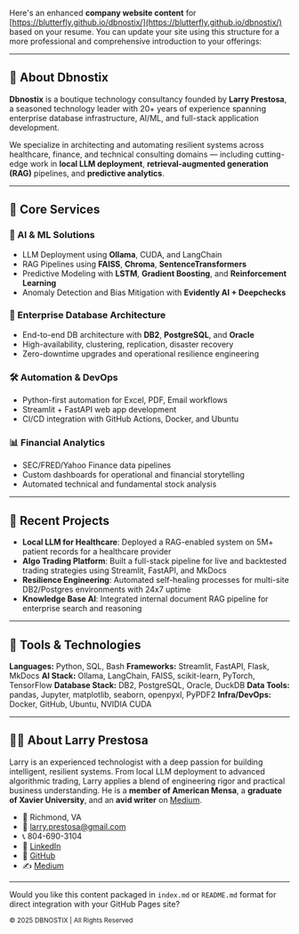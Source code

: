 Here's an enhanced **company website content** for [https://blutterfly.github.io/dbnostix/](https://blutterfly.github.io/dbnostix/) based on your resume. You can update your site using this structure for a more professional and comprehensive introduction to your offerings:

---

## 🧠 About Dbnostix

**Dbnostix** is a boutique technology consultancy founded by **Larry Prestosa**, a seasoned technology leader with 20+ years of experience spanning enterprise database infrastructure, AI/ML, and full-stack application development.

We specialize in architecting and automating resilient systems across healthcare, finance, and technical consulting domains — including cutting-edge work in **local LLM deployment**, **retrieval-augmented generation (RAG)** pipelines, and **predictive analytics**.

---

## 🧩 Core Services

### 🚀 AI & ML Solutions

* LLM Deployment using **Ollama**, CUDA, and LangChain
* RAG Pipelines using **FAISS**, **Chroma**, **SentenceTransformers**
* Predictive Modeling with **LSTM**, **Gradient Boosting**, and **Reinforcement Learning**
* Anomaly Detection and Bias Mitigation with **Evidently AI + Deepchecks**

### 💾 Enterprise Database Architecture

* End-to-end DB architecture with **DB2**, **PostgreSQL**, and **Oracle**
* High-availability, clustering, replication, disaster recovery
* Zero-downtime upgrades and operational resilience engineering

### 🛠️ Automation & DevOps

* Python-first automation for Excel, PDF, Email workflows
* Streamlit + FastAPI web app development
* CI/CD integration with GitHub Actions, Docker, and Ubuntu

### 📊 Financial Analytics

* SEC/FRED/Yahoo Finance data pipelines
* Custom dashboards for operational and financial storytelling
* Automated technical and fundamental stock analysis

---

## 🧪 Recent Projects

* **Local LLM for Healthcare**: Deployed a RAG-enabled system on 5M+ patient records for a healthcare provider
* **Algo Trading Platform**: Built a full-stack pipeline for live and backtested trading strategies using Streamlit, FastAPI, and MkDocs
* **Resilience Engineering**: Automated self-healing processes for multi-site DB2/Postgres environments with 24x7 uptime
* **Knowledge Base AI**: Integrated internal document RAG pipeline for enterprise search and reasoning

---

## 📌 Tools & Technologies

**Languages:** Python, SQL, Bash
**Frameworks:** Streamlit, FastAPI, Flask, MkDocs
**AI Stack:** Ollama, LangChain, FAISS, scikit-learn, PyTorch, TensorFlow
**Database Stack:** DB2, PostgreSQL, Oracle, DuckDB
**Data Tools:** pandas, Jupyter, matplotlib, seaborn, openpyxl, PyPDF2
**Infra/DevOps:** Docker, GitHub, Ubuntu, NVIDIA CUDA

---

## 👨‍💼 About Larry Prestosa

Larry is an experienced technologist with a deep passion for building intelligent, resilient systems. From local LLM deployment to advanced algorithmic trading, Larry applies a blend of engineering rigor and practical business understanding. He is a **member of American Mensa**, a **graduate of Xavier University**, and an **avid writer** on [Medium](https://medium.com/@larry.prestosa).

* 📍 Richmond, VA
* 📧 [larry.prestosa@gmail.com](mailto:larry.prestosa@gmail.com)
* 📞 804-690-3104
* 🔗 [LinkedIn](https://www.linkedin.com/in/larry-prestosa-9b42b928a)
* 🔗 [GitHub](https://blutterfly.github.io/dbnostix/)
* ✍️ [Medium](https://medium.com/@larry.prestosa)

---

Would you like this content packaged in `index.md` or `README.md` format for direct integration with your GitHub Pages site?


<footer class="text-center">
  <small>&copy; 2025 DBNOSTIX | All Rights Reserved</small>
</footer>
